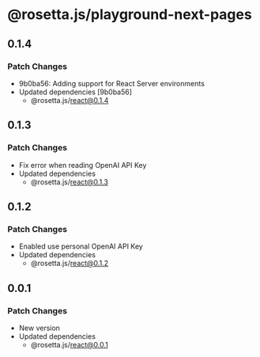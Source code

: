 # @rosetta.js/playground-next-pages

## 0.1.4

### Patch Changes

- 9b0ba56: Adding support for React Server environments
- Updated dependencies [9b0ba56]
  - @rosetta.js/react@0.1.4

## 0.1.3

### Patch Changes

- Fix error when reading OpenAI API Key
- Updated dependencies
  - @rosetta.js/react@0.1.3

## 0.1.2

### Patch Changes

- Enabled use personal OpenAI API Key
- Updated dependencies
  - @rosetta.js/react@0.1.2

## 0.0.1

### Patch Changes

- New version
- Updated dependencies
  - @rosetta.js/react@0.0.1
